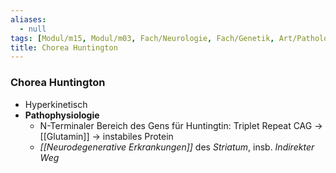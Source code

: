```yaml
---
aliases:
  - null
tags: [Modul/m15, Modul/m03, Fach/Neurologie, Fach/Genetik, Art/Pathologie]
title: Chorea Huntington
---
```

### Chorea Huntington
- Hyperkinetisch
- **Pathophysiologie**
	- N-Terminaler Bereich des Gens für Huntingtin: Triplet Repeat CAG → [[Glutamin]] → instabiles Protein
	- *[[Neurodegenerative Erkrankungen]]* des *Striatum*, insb. *Indirekter Weg*